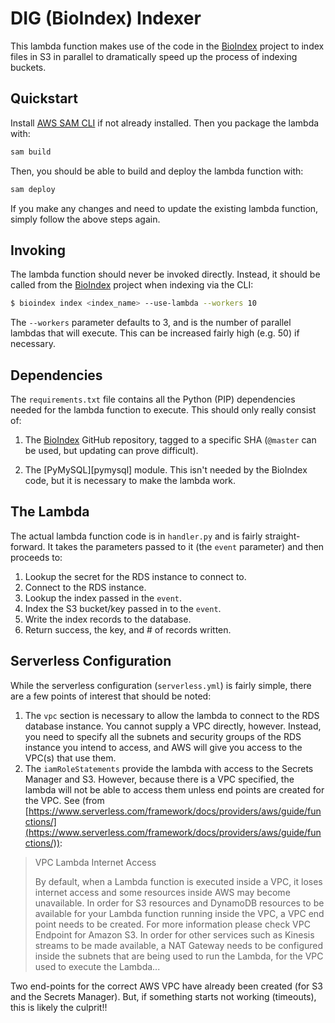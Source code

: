 # DIG (BioIndex) Indexer

This lambda function makes use of the code in the [BioIndex][bioindex] project to index files in S3 in parallel to dramatically speed up the process of indexing buckets.

## Quickstart

Install [AWS SAM CLI](https://docs.aws.amazon.com/serverless-application-model/latest/developerguide/serverless-sam-cli-install.html) if not already installed.  Then you package the lambda with: 
```bash
sam build
```

Then, you should be able to build and deploy the lambda function with:

```bash
sam deploy
```

If you make any changes and need to update the existing lambda function, simply follow the above steps again.

## Invoking

The lambda function should never be invoked directly. Instead, it should be called from the [BioIndex][bioindex] project when indexing via the CLI:

```bash
$ bioindex index <index_name> --use-lambda --workers 10
```

The `--workers` parameter defaults to 3, and is the number of parallel lambdas that will execute. This can be increased fairly high (e.g. 50) if necessary.

## Dependencies

The `requirements.txt` file contains all the Python (PIP) dependencies needed for the lambda function to execute. This should only really consist of:

1. The [BioIndex][bioindex] GitHub repository, tagged to a specific SHA (`@master` can be used, but updating can prove difficult).

2. The [PyMySQL][pymysql] module. This isn't needed by the BioIndex code, but it is necessary to make the lambda work.

## The Lambda

The actual lambda function code is in `handler.py` and is fairly straight-forward. It takes the parameters passed to it (the `event` parameter) and then proceeds to:

1. Lookup the secret for the RDS instance to connect to.
2. Connect to the RDS instance.
3. Lookup the index passed in the `event`.
4. Index the S3 bucket/key passed in to the `event`.
5. Write the index records to the database.
6. Return success, the key, and # of records written.

## Serverless Configuration

While the serverless configuration (`serverless.yml`) is fairly simple, there are a few points of interest that should be noted:

1. The `vpc` section is necessary to allow the lambda to connect to the RDS database instance. You cannot supply a VPC directly, however. Instead, you need to specify all the subnets and security groups of the RDS instance you intend to access, and AWS will give you access to the VPC(s) that use them.
2. The `iamRoleStatements` provide the lambda with access to the Secrets Manager and S3. However, because there is a VPC specified, the lambda will not be able to access them unless end points are created for the VPC. See (from [https://www.serverless.com/framework/docs/providers/aws/guide/functions/](https://www.serverless.com/framework/docs/providers/aws/guide/functions/)):

> VPC Lambda Internet Access
>
> By default, when a Lambda function is executed inside a VPC, it loses internet access and some resources inside AWS may become unavailable. In order for S3 resources and DynamoDB resources to be available for your Lambda function running inside the VPC, a VPC end point needs to be created. For more information please check VPC Endpoint for Amazon S3. In order for other services such as Kinesis streams to be made available, a NAT Gateway needs to be configured inside the subnets that are being used to run the Lambda, for the VPC used to execute the Lambda...

Two end-points for the correct AWS VPC have already been created (for S3 and the Secrets Manager). But, if something starts not working (timeouts), this is likely the culprit!!


[bioindex]: https://github.com/broadinstitute/dig-bioindex
[serverless]: https://www.serverless.com/
[node]: https://nodejs.org/

